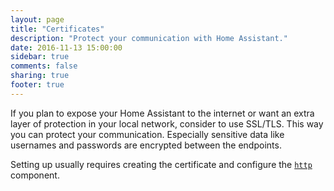 ```yaml
---
layout: page
title: "Certificates"
description: "Protect your communication with Home Assistant."
date: 2016-11-13 15:00:00
sidebar: true
comments: false
sharing: true
footer: true
---
```


If you plan to expose your Home Assistant to the internet or want an extra layer of protection in your local network, consider to use SSL/TLS. This way you can protect your communication. Especially sensitive data like usernames and  passwords are encrypted between the endpoints.

Setting up usually requires creating the certificate and configure the [`http`](/components/http/) component.
